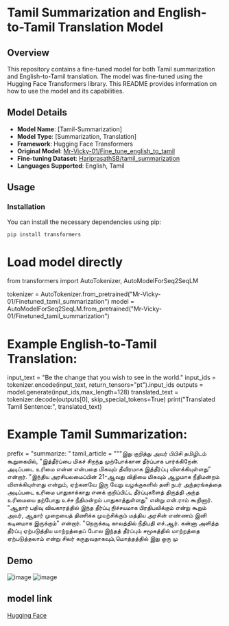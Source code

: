 # Tamil Summarization and English-to-Tamil Translation Model

## Overview
This repository contains a fine-tuned model for both Tamil summarization and English-to-Tamil translation. The model was fine-tuned using the Hugging Face Transformers library. This README provides information on how to use the model and its capabilities.

## Model Details
- **Model Name**: [Tamil-Summarization]
- **Model Type**: [Summarization, Translation]
- **Framework**: Hugging Face Transformers
- **Original Model**: [Mr-Vicky-01/Fine_tune_english_to_tamil](Mr-Vicky-01/Fine_tune_english_to_tamil)
- **Fine-tuning Dataset**: [HariprasathSB/tamil_summarization](https://huggingface.co/datasets/HariprasathSB/tamil_summarization)
- **Languages Supported**: English, Tamil

## Usage
### Installation

You can install the necessary dependencies using pip:

```bash
pip install transformers
```
# Load model directly
from transformers import AutoTokenizer, AutoModelForSeq2SeqLM

tokenizer = AutoTokenizer.from_pretrained("Mr-Vicky-01/Finetuned_tamil_summarization")
model = AutoModelForSeq2SeqLM.from_pretrained("Mr-Vicky-01/Finetuned_tamil_summarization")

# Example English-to-Tamil Translation:

input_text = "Be the change that you wish to see in the world."
input_ids = tokenizer.encode(input_text, return_tensors="pt").input_ids
outputs = model.generate(input_ids,max_length=128)
translated_text = tokenizer.decode(outputs[0], skip_special_tokens=True)
print("Translated Tamil Sentence:", translated_text)

# Example Tamil Summarization:

prefix = "summarize: "
tamil_article = """இது குறித்து அவர் பிபிசி தமிழிடம் கூறுகையில், "இத்தீர்ப்பை மிகச் சிறந்த முற்போக்கான தீர்ப்பாக பார்க்கிறேன்.
அடிப்படை உரிமை என்ன என்பதை மிகவும் தீவிரமாக இத்தீர்ப்பு விளக்கியுள்ளது" என்றார்.
"இந்திய அரசியலமைப்பின் 21-ஆவது விதியை மிகவும் ஆழமாக நீதிமன்றம் விளக்கியுள்ளது என்றும்,
ஏற்கனவே இரு வேறு வழக்குகளில் தனி நபர் அந்தரங்கத்தை அடிப்படை உரிமை பாதுகாக்காது எனக் குறிப்பிட்ட தீர்ப்புகளைத் திருத்தி
அந்த உரிமையை தற்போது உச்ச நீதிமன்றம் பாதுகாத்துள்ளது" என்று என்.ராம் கூறினார்.
"ஆதார் பதிவு விவகாரத்தில் இந்த தீர்ப்பு நிச்சயமாக பிரதிபலிக்கும் என்று கூறும் அவர், ஆதார் முறையைத் திணிக்க முயற்சிக்கும்
மத்திய அரசின் எண்ணம் இனி கடினமாக இருக்கும்" என்றார். "நெருக்கடி காலத்தில் நீதிபதி எச்.ஆர். கன்னா அளித்த தீர்ப்பு ஏற்படுத்திய
மாற்றத்தைப் போல இந்தத் தீர்ப்பும் சமூகத்தில் மாற்றத்தை ஏற்படுத்தலாம் என்று சிலர் கருதுவதாகவும்,மொத்தத்தில் இது ஒரு மு

## Demo 

![image](https://github.com/Mr-Vicky-01/tamil_summarization/assets/143078285/0e32be54-dd7f-433c-9910-68437760f0c0)
![image](https://github.com/Mr-Vicky-01/tamil_summarization/assets/143078285/b4d7a48e-f090-44cb-b4d9-62a14880d0a7)

## model link

[Hugging Face](https://huggingface.co/Mr-Vicky-01/Finetuned_tamil_summarization)

